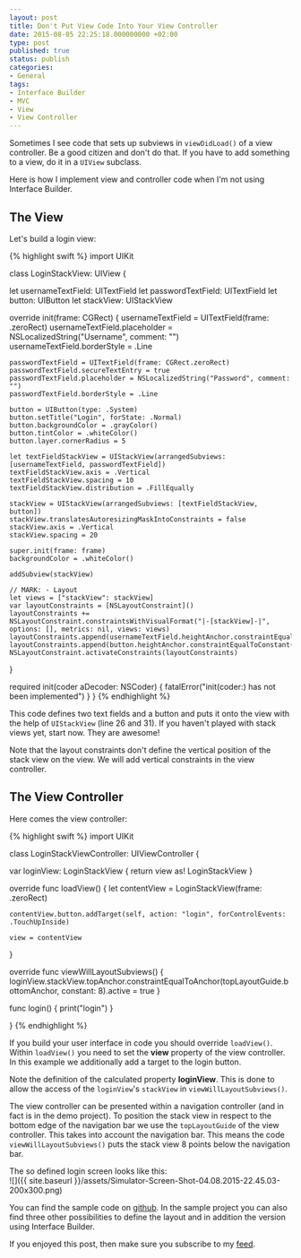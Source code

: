 ```yaml
---
layout: post
title: Don't Put View Code Into Your View Controller
date: 2015-08-05 22:25:18.000000000 +02:00
type: post
published: true
status: publish
categories:
- General
tags:
- Interface Builder
- MVC
- View
- View Controller
---
```

Sometimes I see code that sets up subviews in `viewDidLoad()` of a
view controller. Be a good citizen and don't do that. If you have
to add something to a view, do it in a `UIView` subclass.

Here is how I implement view and controller code when I'm not using
Interface Builder.

The View
--------

Let's build a login view:
<!--more-->

{% highlight swift %}
import UIKit

class LoginStackView: UIView {

  let usernameTextField: UITextField
  let passwordTextField: UITextField
  let button: UIButton
  let stackView: UIStackView
  
  override init(frame: CGRect) {
    usernameTextField = UITextField(frame: .zeroRect)
    usernameTextField.placeholder = NSLocalizedString("Username", comment: "")
    usernameTextField.borderStyle = .Line
    
    passwordTextField = UITextField(frame: CGRect.zeroRect)
    passwordTextField.secureTextEntry = true
    passwordTextField.placeholder = NSLocalizedString("Password", comment: "")
    passwordTextField.borderStyle = .Line
    
    button = UIButton(type: .System)
    button.setTitle("Login", forState: .Normal)
    button.backgroundColor = .grayColor()
    button.tintColor = .whiteColor()
    button.layer.cornerRadius = 5
    
    let textFieldStackView = UIStackView(arrangedSubviews: [usernameTextField, passwordTextField])
    textFieldStackView.axis = .Vertical
    textFieldStackView.spacing = 10
    textFieldStackView.distribution = .FillEqually
    
    stackView = UIStackView(arrangedSubviews: [textFieldStackView, button])
    stackView.translatesAutoresizingMaskIntoConstraints = false
    stackView.axis = .Vertical
    stackView.spacing = 20

    super.init(frame: frame)
    backgroundColor = .whiteColor()
        
    addSubview(stackView)
    
    // MARK: - Layout
    let views = ["stackView": stackView]
    var layoutConstraints = [NSLayoutConstraint]()
    layoutConstraints += NSLayoutConstraint.constraintsWithVisualFormat("|-[stackView]-|", options: [], metrics: nil, views: views)
    layoutConstraints.append(usernameTextField.heightAnchor.constraintEqualToConstant(30))
    layoutConstraints.append(button.heightAnchor.constraintEqualToConstant(40))
    NSLayoutConstraint.activateConstraints(layoutConstraints)
  }
  
  required init(coder aDecoder: NSCoder) {
    fatalError("init(coder:) has not been implemented")
  }
}
{% endhighlight %}

This code defines two text fields and a button and puts it onto the view
with the help of `UIStackView` (line 26
and 31). If you haven't played with stack views yet, start now. They are
awesome!

Note that the layout constraints don't define the vertical position of
the stack view on the view. We will add vertical constraints in the view
controller.

The View Controller
-------------------

Here comes the view controller:

{% highlight swift %}
import UIKit

class LoginStackViewController: UIViewController {

  var loginView: LoginStackView {
    return view as! LoginStackView
  }
  
  override func loadView() {
    let contentView = LoginStackView(frame: .zeroRect)
    
    contentView.button.addTarget(self, action: "login", forControlEvents: .TouchUpInside)
    
    view = contentView
  }
  
  override func viewWillLayoutSubviews() {
    loginView.stackView.topAnchor.constraintEqualToAnchor(topLayoutGuide.bottomAnchor, constant: 8).active = true
  }
  
  func login() {
    print("login")
  }

}
{% endhighlight %}

If you build your user interface in code you should override `loadView()`. Within
`loadView()` you
need to set the **view** property of the view controller. In this
example we additionally add a target to the login button.

Note the definition of the calculated property **loginView**. This is
done to allow the access of the `loginView`'s `stackView` in 
`viewWillLayoutSubviews()`.

The view controller can be presented within a navigation controller (and
in fact is in the demo project). To position the stack view in respect
to the bottom edge of the navigation bar we use the `topLayoutGuide` of
the view controller. This takes into account the navigation bar. This
means the code `viewWillLayoutSubviews()`
puts the stack view 8 points below the navigation bar.

The so defined login screen looks like this:\
![]({{ site.baseurl }}/assets/Simulator-Screen-Shot-04.08.2015-22.45.03-200x300.png)

You can find the sample code on
[github](https://github.com/dasdom/AutoLayoutInCodeDemo). In the sample
project you can also find three other possibilities to define the layout
and in addition the version using Interface Builder.

If you enjoyed this post, then make sure you subscribe to my
[feed](http://swiftandpainless.com/feed).

